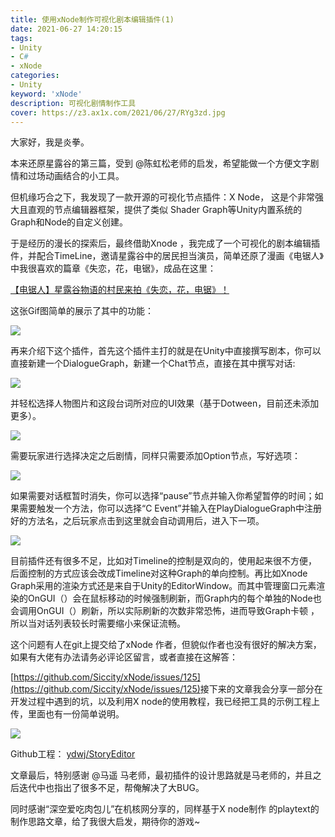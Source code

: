 ```yaml
---
title: 使用xNode制作可视化剧本编辑插件(1)
date: 2021-06-27 14:20:15
tags: 
- Unity
- C# 
- xNode
categories:
- Unity 
keyword: 'xNode' 
description: 可视化剧情制作工具
cover: https://z3.ax1x.com/2021/06/27/RYg3zd.jpg
---
```


大家好，我是炎拳。

本来还原星露谷的第三篇，受到 @陈虹松老师的启发，希望能做一个方便文字剧情和过场动画结合的小工具。

但机缘巧合之下，我发现了一款开源的可视化节点插件：X Node， 这是个非常强大且直观的节点编辑器框架，提供了类似 Shader Graph等Unity内置系统的Graph和Node的自定义创建。

于是经历的漫长的探索后，最终借助Xnode ，我完成了一个可视化的剧本编辑插件，并配合TimeLine，邀请星露谷中的居民担当演员，简单还原了漫画《电锯人》中我很喜欢的篇章《失恋，花，电锯》，成品在这里：

[【电锯人】星露谷物语的村民来拍《失恋，花，电锯》！](https://www.bilibili.com/video/BV1HA411K76q)

这张Gif图简单的展示了其中的功能： 

![](1.gif)

再来介绍下这个插件，首先这个插件主打的就是在Unity中直接撰写剧本，你可以直接新建一个DialogueGraph，新建一个Chat节点，直接在其中撰写对话:

![](2.gif)

并轻松选择人物图片和这段台词所对应的UI效果（基于Dotween，目前还未添加更多）。

![](3.gif)

需要玩家进行选择决定之后剧情，同样只需要添加Option节点，写好选项：

![](4.png)

如果需要对话框暂时消失，你可以选择“pause”节点并输入你希望暂停的时间；如果需要触发一个方法，你可以选择“C Event”并输入在PlayDialogueGraph中注册好的方法名，之后玩家点击到这里就会自动调用后，进入下一项。

![](5.png)

目前插件还有很多不足，比如对Timeline的控制是双向的，使用起来很不方便，后面控制的方式应该会改成Timeline对这种Graph的单向控制。再比如Xnode Graph采用的渲染方式还是来自于Unity的EditorWindow。而其中管理窗口元素渲染的OnGUI（）会在鼠标移动的时候强制刷新，而Graph内的每个单独的Node也会调用OnGUI（）刷新，所以实际刷新的次数非常恐怖，进而导致Graph卡顿 ，所以当对话列表较长时需要缩小来保证流畅。

这个问题有人在git上提交给了xNode 作者，但貌似作者也没有很好的解决方案，如果有大佬有办法请务必评论区留言，或者直接在这解答：

[https://github.com/Siccity/xNode/issues/125](https://github.com/Siccity/xNode/issues/125)
​
接下来的文章我会分享一部分在开发过程中遇到的坑，以及利用X node的使用教程，我已经把工具的示例工程上传，里面也有一份简单说明。

![](6.png)

Github工程：
[ydwj/StoryEditor](https://github.com/ydwj/StoryEditor)

文章最后，特别感谢 @马遥 马老师，最初插件的设计思路就是马老师的，并且之后迭代中也指出了很多不足，帮俺解决了大BUG。

同时感谢“深空爱吃肉包儿”在机核网分享的，同样基于X node制作 的playtext的制作思路文章，给了我很大启发，期待你的游戏~
